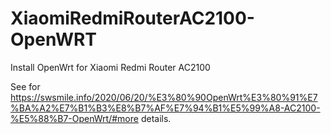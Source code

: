 # XiaomiRedmiRouterAC2100-OpenWRT

Install OpenWrt for Xiaomi Redmi Router AC2100

See for https://swsmile.info/2020/06/20/%E3%80%90OpenWrt%E3%80%91%E7%BA%A2%E7%B1%B3%E8%B7%AF%E7%94%B1%E5%99%A8-AC2100-%E5%88%B7-OpenWrt/#more details.
